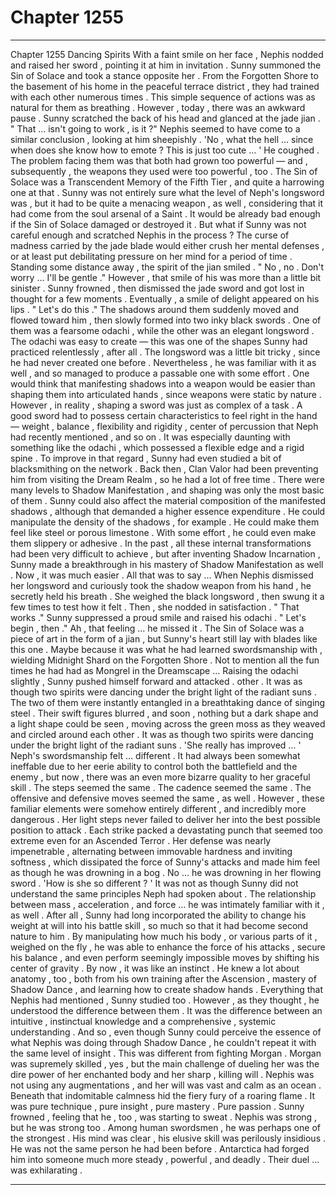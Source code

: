 
# Chapter 1255


---

Chapter 1255 Dancing Spirits
With a faint smile on her face , Nephis nodded and raised her sword , pointing it at him in invitation . Sunny summoned the Sin of Solace and took a stance opposite her . From the Forgotten Shore to the basement of his home in the peaceful terrace district , they had trained with each other numerous times . This simple sequence of actions was as natural for them as breathing .
However , today , there was an awkward pause .
Sunny scratched the back of his head and glanced at the jade jian .
" That … isn't going to work , is it ?"
Nephis seemed to have come to a similar conclusion , looking at him sheepishly .
'No , what the hell … since when does she know how to emote ? This is just too cute … '
He coughed .
The problem facing them was that both had grown too powerful — and , subsequently , the weapons they used were too powerful , too . The Sin of Solace was a Transcendent Memory of the Fifth Tier , and quite a harrowing one at that . Sunny was not entirely sure what the level of Neph's longsword was , but it had to be quite a menacing weapon , as well , considering that it had come from the soul arsenal of a Saint .
It would be already bad enough if the Sin of Solace damaged or destroyed it . But what if Sunny was not careful enough and scratched Nephis in the process ? The curse of madness carried by the jade blade would either crush her mental defenses , or at least put debilitating pressure on her mind for a period of time .
Standing some distance away , the spirit of the jian smiled .
" No , no . Don't worry … I'll be gentle ."
However , that smile of his was more than a little bit sinister .
Sunny frowned , then dismissed the jade sword and got lost in thought for a few moments . Eventually , a smile of delight appeared on his lips .
" Let's do this ."
The shadows around them suddenly moved and flowed toward him , then slowly formed into two inky black swords . One of them was a fearsome odachi , while the other was an elegant longsword .
The odachi was easy to create — this was one of the shapes Sunny had practiced relentlessly , after all . The longsword was a little bit tricky , since he had never created one before . Nevertheless , he was familiar with it as well , and so managed to produce a passable one with some effort .
One would think that manifesting shadows into a weapon would be easier than shaping them into articulated hands , since weapons were static by nature . However , in reality , shaping a sword was just as complex of a task .
A good sword had to possess certain characteristics to feel right in the hand — weight , balance , flexibility and rigidity , center of percussion that Neph had recently mentioned , and so on . It was especially daunting with something like the odachi , which possessed a flexible edge and a rigid spine .
To improve in that regard , Sunny had even studied a bit of blacksmithing on the network . Back then , Clan Valor had been preventing him from visiting the Dream Realm , so he had a lot of free time .
There were many levels to Shadow Manifestation , and shaping was only the most basic of them . Sunny could also affect the material composition of the manifested shadows , although that demanded a higher essence expenditure . He could manipulate the density of the shadows , for example . He could make them feel like steel or porous limestone .
With some effort , he could even make them slippery or adhesive . In the past , all these internal transformations had been very difficult to achieve , but after inventing Shadow Incarnation , Sunny made a breakthrough in his mastery of Shadow Manifestation as well . Now , it was much easier .
All that was to say …
When Nephis dismissed her longsword and curiously took the shadow weapon from his hand , he secretly held his breath . She weighed the black longsword , then swung it a few times to test how it felt . Then , she nodded in satisfaction .
" That works ."
Sunny suppressed a proud smile and raised his odachi .
" Let's begin , then ."
Ah , that feeling … he missed it . The Sin of Solace was a piece of art in the form of a jian , but Sunny's heart still lay with blades like this one . Maybe because it was what he had learned swordsmanship with , wielding Midnight Shard on the Forgotten Shore . Not to mention all the fun times he had had as Mongrel in the Dreamscape …
Raising the odachi slightly , Sunny pushed himself forward and attacked .
other . It was as though two spirits were dancing under the bright light of the radiant suns .
The two of them were instantly entangled in a breathtaking dance of singing steel . Their swift figures blurred , and soon , nothing but a dark shape and a light shape could be seen , moving across the green moss as they weaved and circled around each other . It was as though two spirits were dancing under the bright light of the radiant suns .
'She really has improved … '
Neph's swordsmanship felt … different . It had always been somewhat ineffable due to her eerie ability to control both the battlefield and the enemy , but now , there was an even more bizarre quality to her graceful skill .
The steps seemed the same . The cadence seemed the same . The offensive and defensive moves seemed the same , as well .
However , these familiar elements were somehow entirely different , and incredibly more dangerous . Her light steps never failed to deliver her into the best possible position to attack . Each strike packed a devastating punch that seemed too extreme even for an Ascended Terror . Her defense was nearly impenetrable , alternating between immovable hardness and inviting softness , which dissipated the force of Sunny's attacks and made him feel as though he was drowning in a bog .
No … he was drowning in her flowing sword .
'How is she so different ? '
It was not as though Sunny did not understand the same principles Neph had spoken about . The relationship between mass , acceleration , and force … he was intimately familiar with it , as well .
After all , Sunny had long incorporated the ability to change his weight at will into his battle skill , so much so that it had become second nature to him . By manipulating how much his body , or various parts of it , weighed on the fly , he was able to enhance the force of his attacks , secure his balance , and even perform seemingly impossible moves by shifting his center of gravity .
By now , it was like an instinct .
He knew a lot about anatomy , too , both from his own training after the Ascension , mastery of Shadow Dance , and learning how to create shadow hands .
Everything that Nephis had mentioned , Sunny studied too . However , as they thought , he understood the difference between them .
It was the difference between an intuitive , instinctual knowledge and a comprehensive , systemic understanding .
And so , even though Sunny could perceive the essence of what Nephis was doing through Shadow Dance , he couldn't repeat it with the same level of insight .
This was different from fighting Morgan . Morgan was supremely skilled , yes , but the main challenge of dueling her was the dire power of her enchanted body and her sharp , killing will .
Nephis was not using any augmentations , and her will was vast and calm as an ocean .
Beneath that indomitable calmness hid the fiery fury of a roaring flame .
It was pure technique , pure insight , pure mastery .
Pure passion .
Sunny frowned , feeling that he , too , was starting to sweat .
Nephis was strong , but he was strong too . Among human swordsmen , he was perhaps one of the strongest .
His mind was clear , his elusive skill was perilously insidious . He was not the same person he had been before . Antarctica had forged him into someone much more steady , powerful , and deadly .
Their duel … was exhilarating .

---

